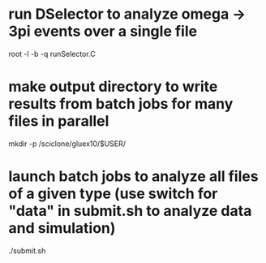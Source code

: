 # run DSelector to analyze omega -> 3pi events over a single file
root -l -b -q runSelector.C

# make output directory to write results from batch jobs for many files in parallel
mkdir -p /sciclone/gluex10/$USER/

# launch batch jobs to analyze all files of a given type (use switch for "data" in submit.sh to analyze data and simulation)
./submit.sh

